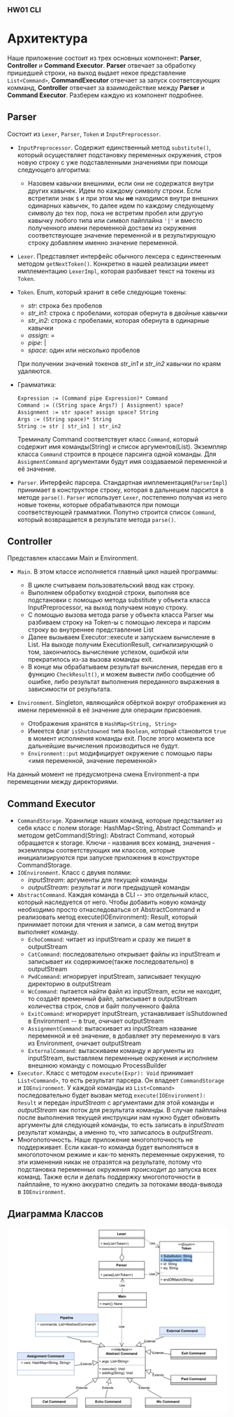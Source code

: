 ### HW01 CLI

# Архитектура

Наше приложение состоит из трех основных компонент: **Parser**, **Controller** и **Command Executor**. **Parser** отвечает за обработку пришедшей строки, на выход выдает некое представление `List<Command>`, **CommandExecutor** отвечает за запуск соответсвующих комманд, **Controller** отвечает за взаимодействие между **Parser** и **Command Executor**. Разберем каждую из компонент подробнее.

## Parser
Состоит из `Lexer`, `Parser`, `Token` и `InputPreprocessor`. 
* `InputPreprocessor`. Содержит единственный метод `substitute()`, который осуществляет подстановку переменных окружения, строя новую строку с уже подставленными значениями при помощи следующего алгоритма:
  * Назовем кавычки внешними, если они не содержатся внутри других кавычек. Идем по каждому символу строки. Если встретили знак `$` и при этом мы **не** находимся внутри внешних одинарных кавычек, то далее идем по каждому следующему символу до тех пор, пока не встретим пробел или другую кавычку любого типа или символ пайплайна `'|'` и вместо полученного имени переменной достаем из окружения соответствующее значение переменной и в результирующую строку добавляем именно значение переменной.  
* `Lexer`. Представляет интерфейс обычного лексера с единственным методом `getNextToken()`. Конкретно в нашей реализации имеет имплементацию `LexerImpl`, которая разбивает текст на токены из `Token`.
* `Token`. Enum, который хранит в себе следующие токены:
  * _str_: строка без пробелов
  * _str_in1_: строка с пробелами, которая обернута в двойные кавычки
  * _str_in2_: строка с пробелами, которая обернута в одинарные кавычки
  * _assign_: =
  * _pipe_: |
  * _space_: один или несколько пробелов
  
  При получении значений токенов _str_in1_ и _str_in2_ кавычки по краям удаляются. 
* Грамматика: 
  ```
  Expression := (Command pipe Expression)* Command
  Command := ((String space Args?) | Assignment) space?
  Assignment := str space? assign space? String
  Args := (String space)* String 
  String := str | str_in1 | str_in2
  ```
  Треминалу Command соответствует класс `Command`, который содержит имя команды(String) и список аргументов(List<String>). Экземпляр класса `Command` строится в процесе парсинга одной команды. Для `AssigmentCommand` аргументами будут имя создаваемой переменной и её значение. 
* `Parser`. Интерфейс парсера. Стандартная имплементация(`ParserImpl`) принимает в конструкторе строку, которая в дальнешем парсится в методе `parse()`. `Parser` использует `Lexer`, постепенно получая из него новые токены, которые обрабатываются при помощи соответствующей грамматики. Попутно строится список `Command`, который возвращается в результате метода `parse()`.

## Controller
Представлен классами Main и Environment.

  * `Main`. В этом классе исполняется главный цикл нашей программы: 
    * В цикле считываем пользовательский ввод как строку. 
    * Выполняем обработку входной строки, выполняя все подстановки с помощью метода substitute у объекта класса InputPreprocessor, на выход получаем новую строку.
    * С помощью вызова метода parse у объекта класса Parser мы разбиваем строку на Token-ы с помощью лексера и парсим строку во внутреннее представление List<Command>
    * Далее вызываем Executor::execute и запускаем вычисление в List<Command>. На выходе получим ExecutionResult, сигнализирующий о том, закончилось вычисление успехом, ошибкой или прекратилось из-за вызова команды exit.
    * В конце мы обрабатываем результат вычисления, передав его в функцию `CheckResult()`, и можем вывести либо сообщение об ошибке, либо результат выполнения переданного выражения в зависимости от результата.

  * `Environment`. Singleton, являющийся обёрткой вокруг отображения из имени переменной в её значение для операции присвоения.
    * Отображения хранятся в `HashMap<String, String>`
    * Имеется флаг `isShutdowned` типа `Boolean`, который становится `true` в момент исполнения команды exit. После этого момента все дальнейшие вычисления производиться не будут.
    * `Environment::put` модифицирует окружение с помощью пары <имя переменной, значение переменной>

На данный момент не предусмотрена смена Environment-a при перемещении между директориями.
  
## Command Executor

  * `CommandStorage`. Хранилице наших команд, которые предстваляет из себя класс с полем storage: HashMap<String, Abstract Command> и методом getCommand(String): Abstract Command, который обращается к storage. Ключи - названия всех команд, значения - экземпляры соответствующих им классов, которые инициализируются при запуске приложения в конструкторе CommandStorage.
  * `IOEnvironment`. Класс с двумя полями:
    * _inputStream_: аргументы для текущей команды
    * _outputStream_: результат и логи предыдущей команды
  * `AbstractCommand`. Каждая команда в CLI -- это отдельный класс, который наследуется от него. Чтобы добавить новую команду необходимо просто отнаследоваться от AbstractCommand и реализовать метод execute(IOEnvironment): Result, который принимает потоки для чтения и записи, а сам метод внутри выполняет команду. 
    * `EchoCommand`: читает из inputStream и сразу же пишет в outputStream
    * `CatCommand`: последовательно открывает файлы из inputStream и записывает их содержимое(также последовательно) в outputStream
    * `PwdCommand`: игнорирует inputStream, записывает текущую директорию в outputStream 
    * `WcCommand`: пытается найти файл из inputStream, если не находит, то создаёт временный файл, записывает в outputStream количества строк, слов и байт полученного файла
    * `ExitCommand`: игнорирует inputStream, устанавливает isShutdowned в Environment -- в true, очичает outputStream
    * `AssignmentCommand`: вытаскивает из inputStream название переменной и её значение, в добавляет эту переменную в vars из Environment, очичает outputStream
    * `ExternalCommand`: вытаскиваем команду и аргументы из inputStream, выставляем переменные окружения и исполняем внешнюю команду с помощью ProcessBuilder
  * `Executor`. Класс с методом `execute(Expr): Void` принимает `List<Command>`, то есть результат парсера. Он владеет `CommandStorage` и `IOEnvironment`. У каждой команды из `List<Command>` последовательно будет вызван метод `execute(IOEnvironment): Result` и передан _inputStream_ с аргументами для этой команды и _outputStream_ как поток для результата команды. В случае пайплайна после выполнения текущей инструкции нам нужно будет обновить аргументы для следующей команды, то есть записать в _inputStream_ результат команды, а именно то, что записалось в _outputStream_.
  * Многопоточность. Наше приложение многопоточность не поддерживает. Если какая-то команда будет выполняться в многопоточном режиме и как-то менять переменные окружения, то эти изменения никак не отразятся на результате, потому что подстановка переменных окружения происходит до запуска всех команд. Также если и делать поддержку многопоточности в пайплайне, то нужно аккуратно следить за потоками ввода-вывода в `IOEnvironment`. 

## Диаграмма Классов

<p align="center">
  <img src="ArchitectureCLI.png" width="1000" title="screen_authorization">
</p>
